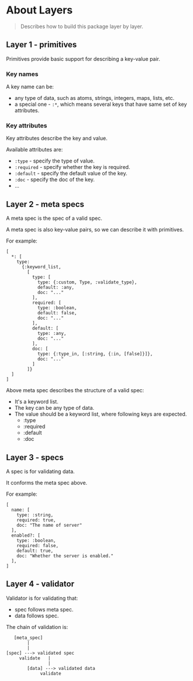 # About Layers

> Describes how to build this package layer by layer.

## Layer 1 - primitives

Primitives provide basic support for describing a key-value pair.

### Key names

A key name can be:

- any type of data, such as atoms, strings, integers, maps, lists, etc.
- a special one - `:*`, which means several keys that have same set of key attributes.

### Key attributes

Key attributes describe the key and value.

Available attributes are:

- `:type` - specify the type of value.
- `:required` - specify whether the key is required.
- `:default` - specify the default value of the key.
- `:doc` - specify the doc of the key.
- ...

## Layer 2 - meta specs

A meta spec is the spec of a valid spec.

A meta spec is also key-value pairs, so we can describe it with primitives.

For example:

```text
[
  *: [
    type:
      {:keyword_list,
        [
          type: [
            type: {:custom, Type, :validate_type},
            default: :any,
            doc: "..."
          ],
          required: [
            type: :boolean,
            default: false,
            doc: "..."
          ],
          default: [
            type: :any,
            doc: "..."
          ],
          doc: [
            type: {:type_in, [:string, {:in, [false]}]},
            doc: "..."
          ]
        ]}
  ]
]
```

Above meta spec describes the structure of a valid spec:

- It's a keyword list.
- The key can be any type of data.
- The value should be a keyword list, where following keys are expected.
  - :type
  - :required
  - :default
  - :doc

## Layer 3 - specs

A spec is for validating data.

It conforms the meta spec above.

For example:

```text
[
  name: [
    type: :string,
    required: true,
    doc: "The name of server"
  ],
  enabled?: [
    type: :boolean,
    required: false,
    default: true,
    doc: "Whether the server is enabled."
  ],
]
```

## Layer 4 - validator

Validator is for validating that:

- spec follows meta spec.
- data follows spec.

The chain of validation is:

```text
   [meta_spec]
        |
        |
[spec] ---> validated spec
     validate   |
                |
        [data] ---> validated data
             validate
```
